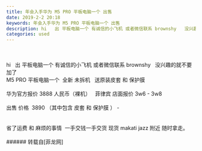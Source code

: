 ```yaml
---
title: 年会入手华为 M5 PRO 平板电脑一个 出售
date: 2019-2-2 20:18
keywords: 年会入手华为 M5 PRO 平板电脑一个 出售
description: hi   出 平板电脑一个 有诚信的小飞机 或者微信联系 brownshy   没兴趣的就不要加了 M5 PRO 平板电脑一个  全新 未拆机   送原装皮套 和 保护膜 华为官方报价 3888 人民币（裸机）   菲律宾 店面报价 3w6 - 3w8    出售 价格  3890 （其中包含 皮套 和 保护膜 ） - 省了运费 和 麻烦的事情  一手交钱一手交货 现货 makati jazz 附近 随时拿走。
categories: used
---
```

<td class="t_f" id="postmessage_2892419">

<br/>
<br/>
hi   出 平板电脑一个 有诚信的小飞机 或者微信联系 brownshy   没兴趣的就不要加了 <br/>
M5 PRO 平板电脑一个  全新 未拆机   送原装皮套 和 保护膜 <br/>
<br/>
华为官方报价 3888 人民币（裸机）   菲律宾 店面报价 3w6 - 3w8    <br/>
<br/>
出售 价格  3890 （其中包含 皮套 和 保护膜 ） - <br/>
<br/>
<br/>
省了运费 和 麻烦的事情  一手交钱一手交货 现货 makati jazz 附近 随时拿走。<br/>
<br/>
</td>
###### 转载自[菲龙网]